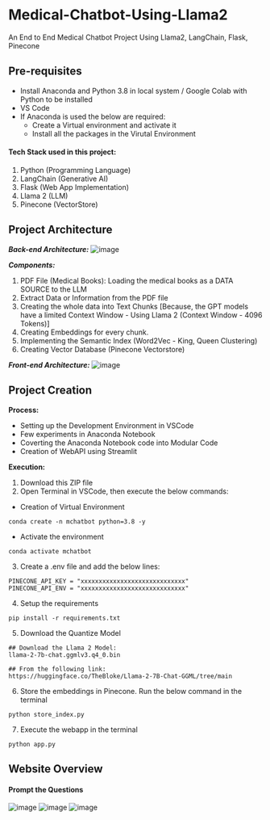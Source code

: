 # Medical-Chatbot-Using-Llama2
An End to End Medical Chatbot Project Using Llama2, LangChain, Flask, Pinecone

## Pre-requisites
  - Install Anaconda and Python 3.8 in local system / Google Colab with Python to be installed
  - VS Code
  - If Anaconda is used the below are required:
	  - Create a Virtual environment and activate it
	  - Install all the packages in the Virutal Environment

#### Tech Stack used in this project:
1. Python (Programming Language)
2. LangChain (Generative AI)
3. Flask (Web App Implementation)
4. Llama 2 (LLM)
5. Pinecone (VectorStore)

## Project Architecture
_**Back-end Architecture:**_
![image](https://github.com/Kowshik-407/Medical-Chatbot-Using-Llama2/assets/66817358/b974e992-0492-42f0-991c-a8f56eed209e)


_**Components:**_
1. PDF File (Medical Books): Loading the medical books as a DATA SOURCE to the LLM
2. Extract Data or Information from the PDF file
3. Creating the whole data into Text Chunks [Because, the GPT models have a limited Context Window - Using Llama 2 (Context Window - 4096 Tokens)]
4. Creating Embeddings for every chunk.
5. Implementing the Semantic Index (Word2Vec - King, Queen Clustering)
6. Creating Vector Database (Pinecone Vectorstore)

_**Front-end Architecture:**_
![image](https://github.com/Kowshik-407/Medical-Chatbot-Using-Llama2/assets/66817358/a9d9fcc5-a358-4529-bc37-cef7abd69cb4)

## Project Creation
**Process:**
  - Setting up the Development Environment in VSCode
  - Few experiments in Anaconda Notebook
  - Coverting the Anaconda Notebook code into Modular Code
  - Creation of WebAPI using Streamlit

**Execution:**
1. Download this ZIP file
2. Open Terminal in VSCode, then execute the below commands:
- Creation of Virtual Environment
```
conda create -n mchatbot python=3.8 -y
```
- Activate the environment
```
conda activate mchatbot
```
3. Create a .env file and add the below lines:
```
PINECONE_API_KEY = "xxxxxxxxxxxxxxxxxxxxxxxxxxxxx"
PINECONE_API_ENV = "xxxxxxxxxxxxxxxxxxxxxxxxxxxxx"
```
4. Setup the requirements
```
pip install -r requirements.txt
```
5. Download the Quantize Model
```
## Download the Llama 2 Model:
llama-2-7b-chat.ggmlv3.q4_0.bin

## From the following link:
https://huggingface.co/TheBloke/Llama-2-7B-Chat-GGML/tree/main
```
6. Store the embeddings in Pinecone. Run the below command in the terminal
```
python store_index.py
```
7. Execute the webapp in the terminal
```
python app.py
```

## Website Overview

#### Prompt the Questions
![image](https://github.com/Kowshik-407/Medical-Chatbot-Using-Llama2/assets/66817358/4aca8507-b547-4883-b767-17d6cee81ad1)
![image](https://github.com/Kowshik-407/Medical-Chatbot-Using-Llama2/assets/66817358/bda351c3-1896-4581-9b80-6e5a9f806a2c)
![image](https://github.com/Kowshik-407/Medical-Chatbot-Using-Llama2/assets/66817358/a7680ac3-b569-45e9-8b15-a7d168007230)

